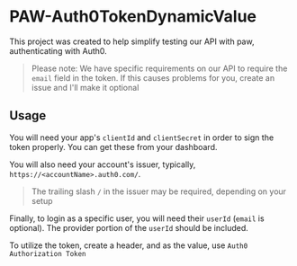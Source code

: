 # PAW-Auth0TokenDynamicValue

This project was created to help simplify testing our API with paw, authenticating with Auth0.

> Please note: We have specific requirements on our API to require the `email` field in the token. If this causes problems for you, create an issue and I'll make it optional

## Usage

You will need your app's `clientId` and `clientSecret` in order to sign the token properly. You can get these from your dashboard.

You will also need your account's issuer, typically, `https://<accountName>.auth0.com/`.

> The trailing slash `/` in the issuer may be required, depending on your setup

Finally, to login as a specific user, you will need their `userId` (`email` is optional). The provider portion of the `userId` should be included.

To utilize the token, create a header, and as the value, use `Auth0 Authorization Token`
